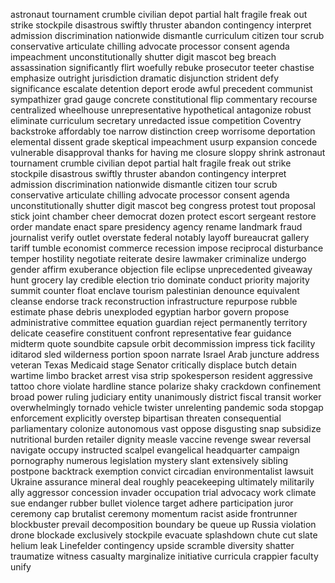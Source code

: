 astronaut
tournament
crumble
civilian
depot
partial
halt
fragile
freak out
strike
stockpile
disastrous
swiftly
thruster
abandon
contingency
interpret
admission
discrimination
nationwide
dismantle
curriculum
citizen
tour
scrub
conservative
articulate
chilling
advocate
processor
consent
agenda
impeachment
unconstitutionally
shutter
digit
mascot
beg
breach
assassination
significantly
flirt
woefully
rebuke
prosecutor
teeter
chastise
emphasize
outright
jurisdiction
dramatic
disjunction
strident
defy
significance
escalate
detention
deport
erode
awful
precedent
communist
sympathizer
grad
gauge
concrete
constitutional
flip
commentary
recourse
centralized
wheelhouse
unrepresentative
hypothetical
antagonize
robust
eliminate
curriculum
secretary
unredacted
issue
competition
Coventry
backstroke
affordably
toe
narrow distinction
creep
worrisome
deportation
elemental
dissent
grade
skeptical
impeachment
usurp
expansion
concede
vulnerable
disapproval
thanks for having me
closure
sloppy
shrink
astronaut
tournament
crumble
civilian
depot
partial
halt
fragile
freak out
strike
stockpile
disastrous
swiftly
thruster
abandon
contingency
interpret
admission
discrimination
nationwide
dismantle
citizen
tour
scrub
conservative
articulate
chilling
advocate
processor
consent
agenda
unconstitutionally
shutter
digit
mascot
beg
congress
protest
tout
proposal
stick
joint
chamber
cheer
democrat
dozen
protect
escort
sergeant
restore
order
mandate
enact
spare
presidency
agency
rename
landmark
fraud
journalist
verify
outlet
overstate
federal
notably
layoff
bureaucrat
gallery
tariff
tumble
economist
commerce
recession
impose
reciprocal
disturbance
temper
hostility
negotiate
reiterate
desire
lawmaker
criminalize
undergo
gender
affirm
exuberance
objection
file
eclipse
unprecedented
giveaway
hunt
grocery
lay
credible
election
trio
dominate
conduct
priority
majority
summit
counter
float
enclave
tourism
palestinian
denounce
equivalent
cleanse
endorse
track
reconstruction
infrastructure
repurpose
rubble
estimate
phase
debris
unexploded
egyptian
harbor
govern
propose
administrative
committee
equation
guardian
reject
permanently
territory
delicate
ceasefire
constituent
confront
representative
fear
guidance
midterm
quote
soundbite
capsule
orbit
decommission
impress
tick
facility
iditarod
sled
wilderness
portion
spoon
narrate
Israel
Arab
juncture
address
veteran
Texas
Medicaid
stage
Senator
critically
displace
butch
detain
wartime
limbo
bracket
arrest
visa
strip
spokesperson
resident
aggressive
tattoo
chore
violate
hardline
stance
polarize
shaky
crackdown
confinement
broad power
ruling
judiciary
entity
unanimously
district
fiscal
transit worker
overwhelmingly
tornado
vehicle
twister
unrelenting
pandemic
soda
stopgap
enforcement
explicitly
overstep
bipartisan
threaten
consequential
parliamentary
colonize
autonomous
vast
oppose
disgusting
snap
subsidize
nutritional
burden
retailer
dignity
measle
vaccine
revenge
swear
reversal
navigate
occupy
instructed
scalpel
evangelical
headquarter
campaign
pornography
numerous
legislation
mystery
slant
extensively
sibling
postpone
backtrack
exemption
convict
circadian
environmentalist
lawsuit
Ukraine
assurance
mineral deal
roughly
peacekeeping
ultimately
militarily
ally
aggressor
concession
invader
occupation
trial
advocacy work
climate
sue
endanger
rubber bullet
violence
target
adhere
participation
juror
ceremony cap
brutalist
ceremony
momentum
racist
aside
frontrunner
blockbuster
prevail
decomposition
boundary
be queue up
Russia
violation
drone
blockade
exclusively
stockpile
evacuate
splashdown
chute cut
slate
helium leak
Linefelder
contingency
upside
scramble
diversity
shatter
traumatize
witness
casualty
marginalize
initiative
curricula
crappier
faculty
unify

